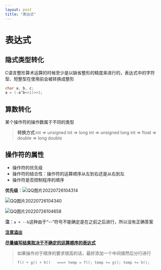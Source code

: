 ```yaml
---
layout: post
title: "表达式"  
---
```


# 表达式

## 隐式类型转化

C语言整形算术运算的时候至少是以缺省整形的精度来进行的，表达式中的字符型、短整型在使用前会被转换成整形

```C
char a, b, c;
a = (-a^b<<1)>>1;
```



## 算数转化

某个操作符的操作数属于不同的类型

>  **转换方式**:int => unsigned int => long int => unsigned long int => float => double => long double

## 操作符的属性

+ 操作符的优先级
+ 操作符的结合性：操作符的运算顺序从左到右还是从右到左
+ 操作符是否控制程序的顺序

**优先级**：![QQ图片20220726104314](E:\a学习\笔记\img\QQ图片20220726104314.png)	

![QQ图片20220726104340](E:\a学习\笔记\img\QQ图片20220726104340.png)



![QQ图片20220726104658](E:\a学习\笔记\img\QQ图片20220726104658.png)

**注**：```a + --b```这种由于“--”符号不能确定是在之前之后进行，所以没有正确答案

<u>**注意溢出**</u>

<u>**尽量编写结果取决于不确定的运算顺序的表达式**</u>

> 如果操作对于顺序的要求很高的话，最好添加一个中间值然后分行进行
>
> ```C
> f() + g() + h()   ===> temp = f(); temp += g(); temp += h();
